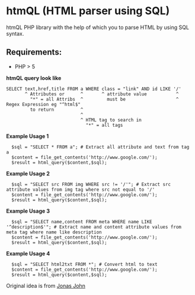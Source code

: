 htmQL (HTML parser using SQL)
=============================

htmQL PHP library with the help of which
you to parse HTML by using SQL syntax.

Requirements:
------------
* PHP > 5

**htmQL query look like**

    SELECT text,href,title FROM a WHERE class = "link" AND id LIKE '/'
           ^ Attributes or      ^       ^ attribute value           ^ 
             "*" = all Attribs  ^         must be                   ^ Regex Expression eg "^html$"
             to return          ^
                                ^
                                ^ HTML tag to search in
                                  "*" = all tags

**Example Usage 1**

      $sql = "SELECT * FROM a"; # Extract all attribute and text from tag a
      $content = file_get_contents('http://www.google.com/');
      $result = html_query($content,$sql);
      
**Example Usage 2**

      $sql = "SELECT src FROM img WHERE src != '/'"; # Extract src attribute values from img tag where src not equal to '/'
      $content = file_get_contents('http://www.google.com/');
      $result = html_query($content,$sql);
    
**Example Usage 3**

      $sql = "SELECT name,content FROM meta WHERE name LIKE '^description$'"; # Extract name and content attribute values from meta tag where name like description
      $content = file_get_contents('http://www.google.com/');
      $result = html_query($content,$sql);
      
**Example Usage 4**

      $sql = "SELECT html2txt FROM *"; # Convert html to text
      $content = file_get_contents('http://www.google.com/');
      $result = html_query($content,$sql);


Original idea is from [Jonas John](http://www.jonasjohn.de/old-projects.htm)
